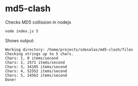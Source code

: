 # md5-clash
Checks MD5 collission in nodejs

```sh
node index.js 5
```

Shows output:

```
Working directory: /home/projects/sdesalas/md5-clash/files
Checking strings up to 5 chars.
Chars: 1, 0 items/second
Chars: 2, 2571 items/second
Chars: 3, 34105 items/second
Chars: 4, 52552 items/second
Chars: 5, 24562 items/second
Done!
```
